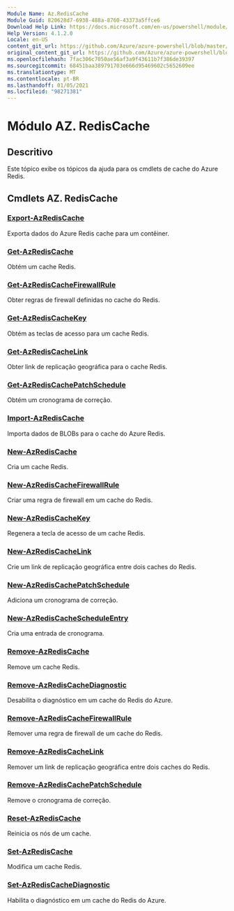 ```yaml
---
Module Name: Az.RedisCache
Module Guid: 820628d7-6938-488a-8760-43373a5ffce6
Download Help Link: https://docs.microsoft.com/en-us/powershell/module/az.rediscache
Help Version: 4.1.2.0
Locale: en-US
content_git_url: https://github.com/Azure/azure-powershell/blob/master/src/RedisCache/RedisCache/help/Az.RedisCache.md
original_content_git_url: https://github.com/Azure/azure-powershell/blob/master/src/RedisCache/RedisCache/help/Az.RedisCache.md
ms.openlocfilehash: 7fac306c7050ae56af3a9f43611b7f386de39397
ms.sourcegitcommit: 68451baa389791703e666d95469602c5652609ee
ms.translationtype: MT
ms.contentlocale: pt-BR
ms.lasthandoff: 01/05/2021
ms.locfileid: "98271381"
---
```

# Módulo AZ. RedisCache
## Descritivo
Este tópico exibe os tópicos da ajuda para os cmdlets de cache do Azure Redis.

## Cmdlets AZ. RedisCache
### [Export-AzRedisCache](Export-AzRedisCache.md)
Exporta dados do Azure Redis cache para um contêiner.

### [Get-AzRedisCache](Get-AzRedisCache.md)
Obtém um cache Redis.

### [Get-AzRedisCacheFirewallRule](Get-AzRedisCacheFirewallRule.md)
Obter regras de firewall definidas no cache do Redis.

### [Get-AzRedisCacheKey](Get-AzRedisCacheKey.md)
Obtém as teclas de acesso para um cache Redis.

### [Get-AzRedisCacheLink](Get-AzRedisCacheLink.md)
Obter link de replicação geográfica para o cache Redis.

### [Get-AzRedisCachePatchSchedule](Get-AzRedisCachePatchSchedule.md)
Obtém um cronograma de correção.

### [Import-AzRedisCache](Import-AzRedisCache.md)
Importa dados de BLOBs para o cache do Azure Redis.

### [New-AzRedisCache](New-AzRedisCache.md)
Cria um cache Redis.

### [New-AzRedisCacheFirewallRule](New-AzRedisCacheFirewallRule.md)
Criar uma regra de firewall em um cache do Redis.

### [New-AzRedisCacheKey](New-AzRedisCacheKey.md)
Regenera a tecla de acesso de um cache Redis.

### [New-AzRedisCacheLink](New-AzRedisCacheLink.md)
Crie um link de replicação geográfica entre dois caches do Redis.

### [New-AzRedisCachePatchSchedule](New-AzRedisCachePatchSchedule.md)
Adiciona um cronograma de correção.

### [New-AzRedisCacheScheduleEntry](New-AzRedisCacheScheduleEntry.md)
Cria uma entrada de cronograma.

### [Remove-AzRedisCache](Remove-AzRedisCache.md)
Remove um cache Redis.

### [Remove-AzRedisCacheDiagnostic](Remove-AzRedisCacheDiagnostic.md)
Desabilita o diagnóstico em um cache do Redis do Azure.

### [Remove-AzRedisCacheFirewallRule](Remove-AzRedisCacheFirewallRule.md)
Remover uma regra de firewall de um cache do Redis.

### [Remove-AzRedisCacheLink](Remove-AzRedisCacheLink.md)
Remover um link de replicação geográfica entre dois caches do Redis.

### [Remove-AzRedisCachePatchSchedule](Remove-AzRedisCachePatchSchedule.md)
Remove o cronograma de correção.

### [Reset-AzRedisCache](Reset-AzRedisCache.md)
Reinicia os nós de um cache.

### [Set-AzRedisCache](Set-AzRedisCache.md)
Modifica um cache Redis.

### [Set-AzRedisCacheDiagnostic](Set-AzRedisCacheDiagnostic.md)
Habilita o diagnóstico em um cache do Redis do Azure.

